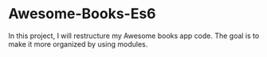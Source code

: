 # Awesome-Books-Es6
In this project, I will restructure my Awesome books app code. The goal is to make it more organized by using modules.
